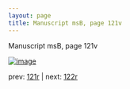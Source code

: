 ```yaml
---
layout: page
title: Manuscript msB, page 121v
---
```


Manuscript msB, page 121v

[![image](http://www.homermultitext.org/iipsrv?OBJ=IIP,1.0&FIF=/project/homer/pyramidal/deepzoom/hmt/vbbifolio/v1/vb_121v_122r.tif&WID=100&CVT=JPEG)](http://www.homermultitext.org/ict2/?urn=urn:cite2:hmt:vbbifolio.v1:vb_121v_122r)

prev:  [121r](../121r) | next:  [122r](../122r)


